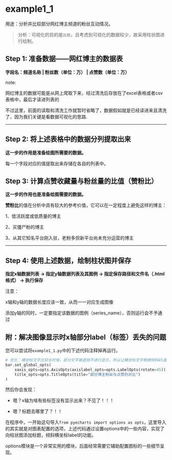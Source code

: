 # example1_1

用途：分析并比较部分网红博主频道的粉丝互动情况。

> 分析：可视化的目的是``比较``，且考虑到可视化的数据较少，故采用柱状图进行绘制。

## Step 1: 准备数据——网红博主的数据表

**字段名：频道名称 | 粉丝数（单位：万） | 点赞数（单位：万）**

note:

网红博主的数据可能是从网上爬取下来，经过清洗后存放在了excel表格或者csv表格中，最后才读进列表的

不过这里，前面的读取和清洗工作就暂时省略了，数据假如就是已经读进来且清洗了，因为我们关键是看数据可视化的思路.

***

## Step 2: 将上述表格中的数据分列提取出来

**这一步的作用是准备绘图所需要的数据。**

每一个字段对应的值提取出来存储在各自的列表中。

## Step 3: 计算点赞收藏量与粉丝量的比值（赞粉比）

**这一步的作用也是准备绘图需要的数据。**

**赞粉比**的值在分析中具有较大的参考价值，它可以在一定程度上避免这样的博主：

1、低活跃度或低质量的博主

2、买僵尸粉的博主

3、从其它知名平台刚入驻，老粉多但新平台尚未充分运营的博主

***

## Step 4: 使用上述数据，绘制柱状图并保存

**指定x轴数据列表 -> 指定y轴数据列表及其图例 -> 指定保存路径和文件名（.html格式） -> 执行保存**

注意：

x轴和y轴的数据长度应该一致，从而一一对应生成图像

添加y轴的同时，一定要指定该数据的图例（series_name），否则运行会不予通过

## 附：解决图像显示时x轴部分label（标签）丢失的问题

您可以尝试将``example1_1.py``中的下述代码注释掉再运行。

```python
# 优化：横坐标文字比较长时候，部分文字被遮挡不进行显示，所以让横坐标文字稍微倾斜45度一点，同时添加一个标题
bar.set_global_opts(
    xaxis_opts=opts.AxisOpts(axislabel_opts=opts.LabelOpts(rotate=45)),
    title_opts=opts.TitleOpts(title="部分博主粉丝与点赞的对比")
)
```

然后你会发现：

* 嗯？x轴为啥有些标签没有显示出来？不见了！！！

* 嗯？标题去哪里了？！！

在程序中，一开始这句导入``from pyecharts import options as opts``，这里导入的其实就是对图表配置的选项，上述代码通过设置options中的一些内容，实现了向柱状图添加标题，倾斜横坐标label的功能。

options模块是一个非常实用的模块，后面经常需要它辅助配置图标的一些细节呈现。